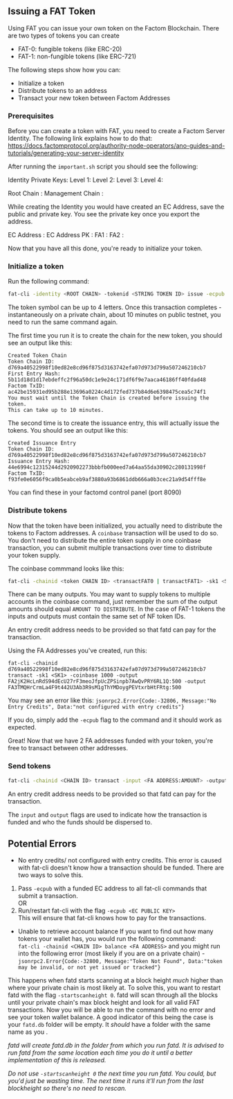 ## Issuing a FAT Token

Using FAT you can issue your own token on the Factom Blockchain. There are two types of tokens you can create
* FAT-0: fungible tokens (like ERC-20)
* FAT-1: non-fungible tokens (like ERC-721)

The following steps show how you can:
* Initialize a token
* Distribute tokens to an address
* Transact your new token between Factom Addresses

### Prerequisites

Before you can create a token with FAT, you need to create a Factom Server Identity. The following link explains how to do that: https://docs.factomprotocol.org/authority-node-operators/ano-guides-and-tutorials/generating-your-server-identity

After running the `important.sh` script you should see the following:

Identity Private Keys:
Level 1: <SK1>
Level 2: <SK2>
Level 3: <SK3>
Level 4: <SK4>

Root Chain          : <ROOT CHAIN>
Management Chain    : <MANAGEMENT CHAIN>

While creating the Identity you would have created an EC Address, save the public and private key. You see the private key once you export the address. 

EC Address      : <EC PUBLIC>
EC Address PK   : <EC PRIVATE KEY>
FA1             : <FA1>
FA2             : <FA2>

Now that you have all this done, you're ready to initialize your token.

### Initialize a token

Run the following command:
```bash
fat-cli -identity <ROOT CHAIN> -tokenid <STRING TOKEN ID> issue -ecpub <EC Public> -name <STRING TOKEN NAME> -sk1 <SK1> -supply <INTEGER MAX TOKEN SUPPLY> -symbol <STRING TOKEN SYMBOL> -type <"FAT-0" | "FAT-1>
```

The token symbol can be up to 4 letters.
Once this transaction completes - instantaneously on a private chain, about 10 minutes on public testnet, you need to run the same command again. 

The first time you run it is to create the chain for the new token, you should see an output like this:
```
Created Token Chain
Token Chain ID:  d769a40522998f10ed82e8cd96f875d3163742efa07d973d799a507246210cb7
First Entry Hash:  5b11d18d1d17ebdeffc2f96a50dc1e9e24c171df6f9e7aaca46186ff40fdad48
Factom TxID:  ac42be15931ed95b288e13696a0224c4d172fed737b84d6e6398475cea5c74f1
You must wait until the Token Chain is created before issuing the token.
This can take up to 10 minutes.
```

The second time is to create the issuance entry, this will actually issue the tokens. You should see an output like this:
```
Created Issuance Entry
Token Chain ID:  d769a40522998f10ed82e8cd96f875d3163742efa07d973d799a507246210cb7
Issuance Entry Hash:  44e6994c12315244d2920902273bbbfb000eed7a64aa55da30902c280131998f
Factom TxID:  f93fe0e6056f9ca0b5eabceb9af3880a93b6861ddb666a0b3cec21a9d54fff8e
```

You can find these in your factomd control panel (port 8090)

### Distribute tokens

Now that the token have been initialized, you actually need to distribute the tokens to Factom addresses. A `coinbase` transaction will be used to do so. You don't need to distribute the entire token supply in one coinbase transaction, you can submit multiple transactions over time to distribute your token supply.

The coinbase commmand looks like this:
```bash
fat-cli -chainid <token CHAIN ID> <transactFAT0 | transactFAT1> -sk1 <SK1> -coinbase <AMOUNT/IDS TO DISTRIBUTE> -output <FA1:AMOUNT/IDS> ... -ecpub <EC PUBLIC KEY>
```

There can be many outputs. You may want to supply tokens to multiple accounts in the coinbase command, just remember the sum of the output amounts should equal `AMOUNT TO DISTRIBUTE`. In the case of FAT-1 tokens the inputs and outputs must contain the same set of NF token IDs.

An entry credit address needs to be provided so that fatd can pay for the transaction. 

Using the FA Addresses you've created, run this:

```
fat-cli -chainid d769a40522998f10ed82e8cd96f875d3163742efa07d973d799a507246210cb7 transact -sk1 <SK1> -coinbase 1000 -output FA2jK2HcLnRdS94dEcU27rF3meoJfpUcZPSinpb7AwQvPRY6RL1Q:500 -output FA3TMQHrCrmLa4F9t442U3Ab3R9sM1gThYMDoygPEVtxrbHtFRtg:500
```

You may see an error like this: `jsonrpc2.Error{Code:-32806, Message:"No Entry Credits", Data:"not configured with entry credits"}`

If you do, simply add the `-ecpub` flag to the command and it should work as expected.

Great! Now that we have 2 FA addresses funded with your token, you're free to transact between other addresses.

### Send tokens

```bash
fat-cli -chainid <CHAIN ID> transact -input <FA ADDRESS:AMOUNT> -output <FA ADDRESS:AMOUNT> -ecpub <EC PUBLIC KEY>
```

An entry credit address needs to be provided so that fatd can pay for the transaction. 

The `input` and `output` flags are used to indicate how the transaction is funded and who the funds should be dispersed to.


## Potential Errors

* No entry credits/ not configured with entry credits.
This error is caused with fat-cli doesn't know how a transaction should be funded. There are two ways to solve this.<br>
1. Pass `-ecpub` with a funded EC address to all fat-cli commands that submit a transaction. <br>
OR <br>
2. Run/restart fat-cli with the flag `-ecpub <EC PUBLIC KEY>` <br>
This will ensure that fat-cli knows how to pay for the transactions.

* Unable to retrieve account balance 
If you want to find out how many tokens your wallet has, you would run the following command: <br>
`fat-cli -chainid <CHAIN ID> balance <FA ADDRESS>` and you might run into the following error (most likely if you are on a private chain) - <br> 
`jsonrpc2.Error{Code:-32800, Message:"Token Not Found", Data:"token may be invalid, or not yet issued or tracked"}`

This happens when fatd starts scanning at a block height *much* higher than where your private chain is most likely at. To solve this, you want to restart fatd with the flag `-startscanheight 0`. fatd will scan through all the blocks until your private chain's max block height and look for all valid FAT transactions. Now you will be able to run the command with no error and see your token wallet balance. A good indicator of this being the case is your `fatd.db` folder will be empty. It *should* have a folder with the same name as you <CHAIN ID>.

*fatd will create fatd.db in the folder from which you run fatd. It is advised to run fatd from the same location each time you do it until a better implementation of this is released.*

*Do not use `-startscanheight 0` the next time you run fatd. You could, but you'd just be wasting time. The next time it runs it'll run from the last blockheight so there's no need to rescan.*
